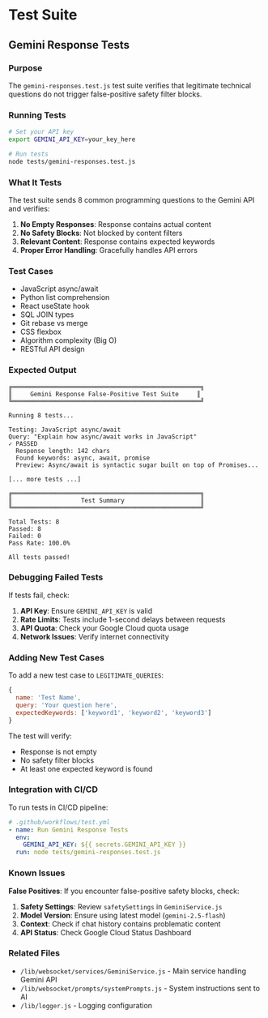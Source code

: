 # Test Suite

## Gemini Response Tests

### Purpose

The `gemini-responses.test.js` test suite verifies that legitimate technical questions do not trigger false-positive safety filter blocks.

### Running Tests

```bash
# Set your API key
export GEMINI_API_KEY=your_key_here

# Run tests
node tests/gemini-responses.test.js
```

### What It Tests

The test suite sends 8 common programming questions to the Gemini API and verifies:

1. **No Empty Responses**: Response contains actual content
2. **No Safety Blocks**: Not blocked by content filters
3. **Relevant Content**: Response contains expected keywords
4. **Proper Error Handling**: Gracefully handles API errors

### Test Cases

- JavaScript async/await
- Python list comprehension
- React useState hook
- SQL JOIN types
- Git rebase vs merge
- CSS flexbox
- Algorithm complexity (Big O)
- RESTful API design

### Expected Output

```
╔════════════════════════════════════════════════════╗
║     Gemini Response False-Positive Test Suite     ║
╚════════════════════════════════════════════════════╝

Running 8 tests...

Testing: JavaScript async/await
Query: "Explain how async/await works in JavaScript"
✓ PASSED
  Response length: 142 chars
  Found keywords: async, await, promise
  Preview: Async/await is syntactic sugar built on top of Promises...

[... more tests ...]

╔════════════════════════════════════════════════════╗
║                   Test Summary                     ║
╚════════════════════════════════════════════════════╝

Total Tests: 8
Passed: 8
Failed: 0
Pass Rate: 100.0%

All tests passed!
```

### Debugging Failed Tests

If tests fail, check:

1. **API Key**: Ensure `GEMINI_API_KEY` is valid
2. **Rate Limits**: Tests include 1-second delays between requests
3. **API Quota**: Check your Google Cloud quota usage
4. **Network Issues**: Verify internet connectivity

### Adding New Test Cases

To add a new test case to `LEGITIMATE_QUERIES`:

```javascript
{
  name: 'Test Name',
  query: 'Your question here',
  expectedKeywords: ['keyword1', 'keyword2', 'keyword3']
}
```

The test will verify:
- Response is not empty
- No safety filter blocks
- At least one expected keyword is found

### Integration with CI/CD

To run tests in CI/CD pipeline:

```yaml
# .github/workflows/test.yml
- name: Run Gemini Response Tests
  env:
    GEMINI_API_KEY: ${{ secrets.GEMINI_API_KEY }}
  run: node tests/gemini-responses.test.js
```

### Known Issues

**False Positives**: If you encounter false-positive safety blocks, check:

1. **Safety Settings**: Review `safetySettings` in `GeminiService.js`
2. **Model Version**: Ensure using latest model (`gemini-2.5-flash`)
3. **Context**: Check if chat history contains problematic content
4. **API Status**: Check Google Cloud Status Dashboard

### Related Files

- `/lib/websocket/services/GeminiService.js` - Main service handling Gemini API
- `/lib/websocket/prompts/systemPrompts.js` - System instructions sent to AI
- `/lib/logger.js` - Logging configuration
